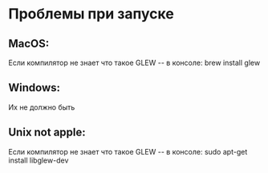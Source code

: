<h1>Проблемы при запуске</h1>
<h2>MacOS:</h2>
<p>
Если компилятор не знает что такое GLEW -- в консоле: brew install glew
</p>
<h2>Windows:</h2>
<p>
Их не должно быть
</p>
<h2>Unix not apple:</h2>
<p>
Если компилятор не знает что такое GLEW -- в консоле: sudo apt-get install libglew-dev
</p>
